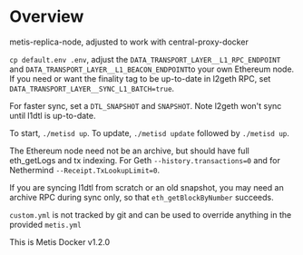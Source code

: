 # Overview

metis-replica-node, adjusted to work with central-proxy-docker

`cp default.env .env`, adjust the `DATA_TRANSPORT_LAYER__L1_RPC_ENDPOINT` and
`DATA_TRANSPORT_LAYER__L1_BEACON_ENDPOINT`to your own Ethereum node. If you need or want the finality tag to be
up-to-date in l2geth RPC, set `DATA_TRANSPORT_LAYER__SYNC_L1_BATCH=true`.

For faster sync, set a `DTL_SNAPSHOT` and `SNAPSHOT`. Note l2geth won't sync until l1dtl is up-to-date.

To start, `./metisd up`. To update, `./metisd update` followed by `./metisd up`.

The Ethereum node need not be an archive, but should have full eth_getLogs and tx indexing. For Geth
`--history.transactions=0` and for Nethermind `--Receipt.TxLookupLimit=0`.

If you are syncing l1dtl from scratch or an old snapshot, you may need an archive RPC during sync only, so that
`eth_getBlockByNumber` succeeds.

`custom.yml` is not tracked by git and can be used to override anything in the provided `metis.yml`

This is Metis Docker v1.2.0
